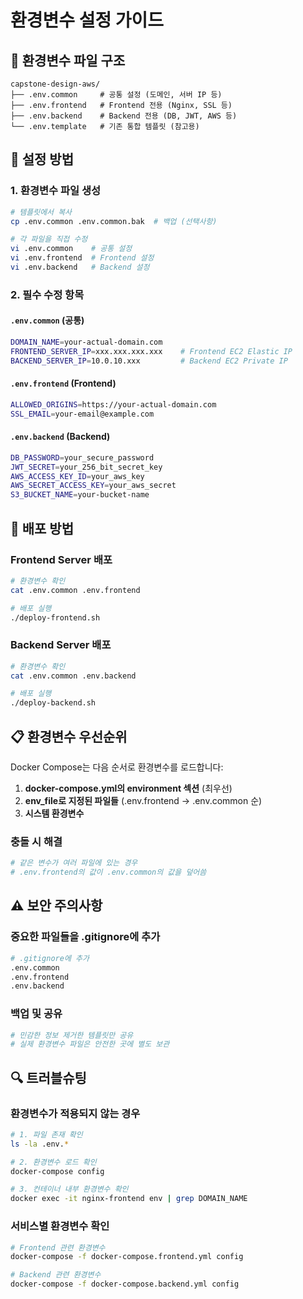 # 환경변수 설정 가이드

## 📂 환경변수 파일 구조

```
capstone-design-aws/
├── .env.common     # 공통 설정 (도메인, 서버 IP 등)
├── .env.frontend   # Frontend 전용 (Nginx, SSL 등)
├── .env.backend    # Backend 전용 (DB, JWT, AWS 등)
└── .env.template   # 기존 통합 템플릿 (참고용)
```

## 🚀 설정 방법

### 1. 환경변수 파일 생성
```bash
# 템플릿에서 복사
cp .env.common .env.common.bak  # 백업 (선택사항)

# 각 파일을 직접 수정
vi .env.common    # 공통 설정
vi .env.frontend  # Frontend 설정
vi .env.backend   # Backend 설정
```

### 2. 필수 수정 항목

#### `.env.common` (공통)
```bash
DOMAIN_NAME=your-actual-domain.com
FRONTEND_SERVER_IP=xxx.xxx.xxx.xxx    # Frontend EC2 Elastic IP
BACKEND_SERVER_IP=10.0.10.xxx         # Backend EC2 Private IP
```

#### `.env.frontend` (Frontend)
```bash
ALLOWED_ORIGINS=https://your-actual-domain.com
SSL_EMAIL=your-email@example.com
```

#### `.env.backend` (Backend)
```bash
DB_PASSWORD=your_secure_password
JWT_SECRET=your_256_bit_secret_key
AWS_ACCESS_KEY_ID=your_aws_key
AWS_SECRET_ACCESS_KEY=your_aws_secret
S3_BUCKET_NAME=your-bucket-name
```

## 🔧 배포 방법

### Frontend Server 배포
```bash
# 환경변수 확인
cat .env.common .env.frontend

# 배포 실행
./deploy-frontend.sh
```

### Backend Server 배포
```bash
# 환경변수 확인
cat .env.common .env.backend

# 배포 실행
./deploy-backend.sh
```

## 📋 환경변수 우선순위

Docker Compose는 다음 순서로 환경변수를 로드합니다:

1. **docker-compose.yml의 environment 섹션** (최우선)
2. **env_file로 지정된 파일들** (.env.frontend → .env.common 순)
3. **시스템 환경변수**

### 충돌 시 해결
```bash
# 같은 변수가 여러 파일에 있는 경우
# .env.frontend의 값이 .env.common의 값을 덮어씀
```

## ⚠️ 보안 주의사항

### 중요한 파일들을 .gitignore에 추가
```bash
# .gitignore에 추가
.env.common
.env.frontend
.env.backend
```

### 백업 및 공유
```bash
# 민감한 정보 제거한 템플릿만 공유
# 실제 환경변수 파일은 안전한 곳에 별도 보관
```

## 🔍 트러블슈팅

### 환경변수가 적용되지 않는 경우
```bash
# 1. 파일 존재 확인
ls -la .env.*

# 2. 환경변수 로드 확인
docker-compose config

# 3. 컨테이너 내부 환경변수 확인
docker exec -it nginx-frontend env | grep DOMAIN_NAME
```

### 서비스별 환경변수 확인
```bash
# Frontend 관련 환경변수
docker-compose -f docker-compose.frontend.yml config

# Backend 관련 환경변수
docker-compose -f docker-compose.backend.yml config
```
